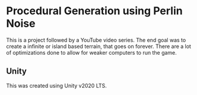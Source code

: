 # Procedural Generation using Perlin Noise
This is a project followed by a YouTube video series. The end goal was to create a infinite or island based terrain, that goes on forever. There are a lot of optimizations done to allow for weaker computers to run the game.

## Unity
This was created using Unity v2020 LTS.
